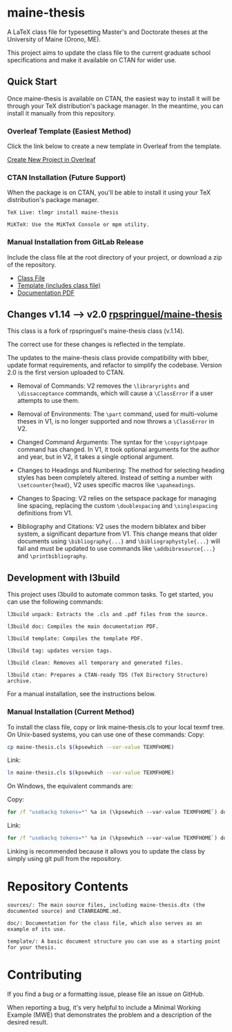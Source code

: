 # maine-thesis

A LaTeX class file for typesetting Master's and Doctorate theses at the University of Maine (Orono, ME).

This project aims to update the class file to the current graduate school specifications and make it available on CTAN
for wider use.

## Quick Start

Once maine-thesis is available on CTAN, the easiest way to install it will be through your TeX distribution's package
manager. In the meantime, you can install it manually from this repository.

### Overleaf Template (Easiest Method)

Click the link below to create a new template in Overleaf from the template.

[Create New Project in Overleaf](https://www.overleaf.com/docs?snip_uri=https%3A%2F%2Fgitlab.com%2Fapi%2Fv4%2Fprojects%2F72873936%2Fpackages%2Fgeneric%2Fmaine-thesis%2Flatest%2Fmaine-thesis-template.zip&engine=lualatex)

### CTAN Installation (Future Support)

When the package is on CTAN, you'll be able to install it using your TeX distribution's package manager.

    TeX Live: tlmgr install maine-thesis

    MiKTeX: Use the MiKTeX Console or mpm utility.

### Manual Installation from GitLab Release

Include the class file at the root directory of your project, or download a zip of the repository.

- [Class File](https://gitlab.com/api/v4/projects/72873936/packages/generic/maine-thesis/v2.0/maine-thesis.cls)
- [Template (includes class file)](https://gitlab.com/api/v4/projects/72873936/packages/generic/maine-thesis/latest/maine-thesis-template.zip)
- [Documentation PDF](https://gitlab.com/api/v4/projects/72873936/packages/generic/maine-thesis/latest/maine-thesis.pdf)

## Changes v1.14 --> v2.0 [rpspringuel/maine-thesis](https://github.com/rpspringuel/maine-thesis/blob/master/maine-thesis.cls)

This class is a fork of rpspringuel's maine-thesis class (v.1.14).

The correct use for these changes is reflected in the template.

The updates to the maine-thesis class provide compatibility with biber, update format requirements, and refactor to
simplify the codebase. Version 2.0 is the first version uploaded to CTAN.

- Removal of Commands: V2 removes the `\libraryrights` and `\dissacceptance` commands, which will cause a `\ClassError`
  if a user attempts to use them.

- Removal of Environments: The `\part` command, used for multi-volume theses in V1, is no longer supported and now
  throws a `\ClassError` in V2.

- Changed Command Arguments: The syntax for the `\copyrightpage` command has changed. In V1, it took optional arguments
  for the author and year, but in V2, it takes a single optional argument.

- Changes to Headings and Numbering: The method for selecting heading styles has been completely altered. Instead of
  setting a number with `\setcounter{head}`, V2 uses specific macros like `\apaheadings`.

- Changes to Spacing: V2 relies on the setspace package for managing line spacing, replacing the custom `\doublespacing`
  and `\singlespacing` definitions from V1.

- Bibliography and Citations: V2 uses the modern biblatex and biber system, a significant departure from V1. This change
  means that older documents using `\bibliography{...}` and `\bibliographystyle{...}` will fail and must be updated to
  use commands like `\addbibresource{...}` and `\printbibliography`.

## Development with l3build

This project uses l3build to automate common tasks. To get started, you can use the following commands:

    l3build unpack: Extracts the .cls and .pdf files from the source.

    l3build doc: Compiles the main documentation PDF.

    l3build template: Compiles the template PDF.

    l3build tag: updates version tags.

    l3build clean: Removes all temporary and generated files.

    l3build ctan: Prepares a CTAN-ready TDS (TeX Directory Structure) archive.

For a manual installation, see the instructions below.

### Manual Installation (Current Method)

To install the class file, copy or link maine-thesis.cls to your local texmf tree. On Unix-based systems, you can use
one of these commands:
Copy:

```bash
cp maine-thesis.cls $(kpsewhich --var-value TEXMFHOME)
```

Link:

```bash
ln maine-thesis.cls $(kpsewhich --var-value TEXMFHOME)
```

On Windows, the equivalent commands are:

Copy:

```cmd
for /f "usebackq tokens=*" %a in (\kpsewhich --var-value TEXMFHOME`) do copy maine-thesis.cls %a`
```

Link:

```cmd
for /f "usebackq tokens=*" %a in (\kpsewhich --var-value TEXMFHOME`) do mklink %a maine-thesis.cls`
```

Linking is recommended because it allows you to update the class by simply using git pull from the repository.

# Repository Contents

    sources/: The main source files, including maine-thesis.dtx (the documented source) and CTANREADME.md.

    doc/: Documentation for the class file, which also serves as an example of its use.

    template/: A basic document structure you can use as a starting point for your thesis.

# Contributing

If you find a bug or a formatting issue, please file an issue on GitHub.

When reporting a bug, it's very helpful to include a Minimal Working Example (MWE) that demonstrates the problem and a
description of the desired result.
